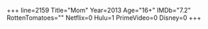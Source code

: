+++
line=2159
Title="Mom"
Year=2013
Age="16+"
IMDb="7.2"
RottenTomatoes=""
Netflix=0
Hulu=1
PrimeVideo=0
Disney=0
+++

